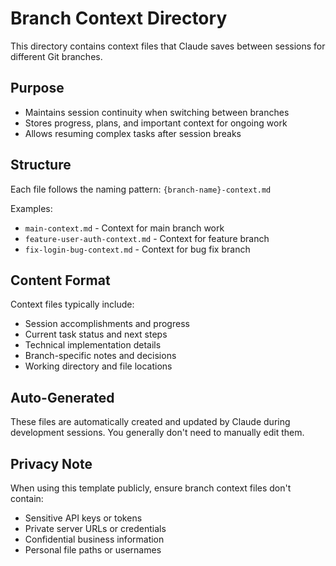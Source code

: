 # Branch Context Directory

This directory contains context files that Claude saves between sessions for different Git branches.

## Purpose
- Maintains session continuity when switching between branches
- Stores progress, plans, and important context for ongoing work
- Allows resuming complex tasks after session breaks

## Structure
Each file follows the naming pattern: `{branch-name}-context.md`

Examples:
- `main-context.md` - Context for main branch work
- `feature-user-auth-context.md` - Context for feature branch
- `fix-login-bug-context.md` - Context for bug fix branch

## Content Format
Context files typically include:
- Session accomplishments and progress
- Current task status and next steps
- Technical implementation details
- Branch-specific notes and decisions
- Working directory and file locations

## Auto-Generated
These files are automatically created and updated by Claude during development sessions. You generally don't need to manually edit them.

## Privacy Note
When using this template publicly, ensure branch context files don't contain:
- Sensitive API keys or tokens
- Private server URLs or credentials
- Confidential business information
- Personal file paths or usernames